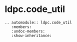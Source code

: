 # ldpc.code_util

```{eval-rst}
.. automodule:: ldpc.code_util
   :members:
   :undoc-members:
   :show-inheritance:
```